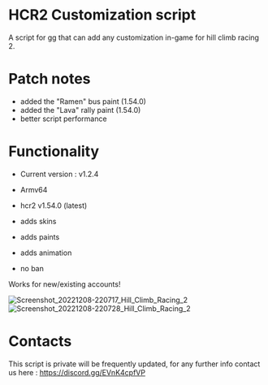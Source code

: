 # HCR2 Customization script
A script for gg that can add any customization in-game for hill climb racing 2.

# Patch notes
* added the "Ramen" bus paint (1.54.0)
* added the "Lava" rally paint (1.54.0)
* better script performance

# Functionality
* Current version : v1.2.4
* Armv64
* hcr2 v1.54.0 (latest)

* adds skins
* adds paints
* adds animation
* no ban

Works for new/existing accounts!

![Screenshot_20221208-220717_Hill_Climb_Racing_2](https://user-images.githubusercontent.com/41923731/206568576-5b462840-85a3-4ac6-9088-35418dc37e6c.jpg)
![Screenshot_20221208-220728_Hill_Climb_Racing_2](https://user-images.githubusercontent.com/41923731/206568618-59d6aeab-7c39-4136-a328-6f1310055754.jpg)

# Contacts
This script is private will be frequently updated, for any further info contact us here :
https://discord.gg/EVnK4cpfVP

